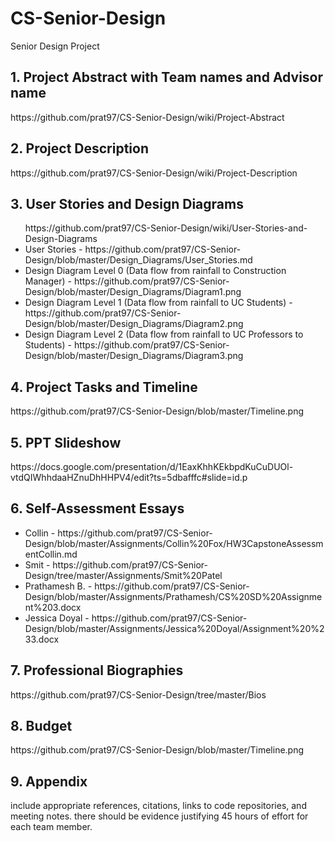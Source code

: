 # CS-Senior-Design
Senior Design Project

<h2>1. Project Abstract with Team names and Advisor name</h2>
https://github.com/prat97/CS-Senior-Design/wiki/Project-Abstract


<h2>2. Project Description</h2>
https://github.com/prat97/CS-Senior-Design/wiki/Project-Description


<h2>3. User Stories and Design Diagrams</h2>
  <ul>https://github.com/prat97/CS-Senior-Design/wiki/User-Stories-and-Design-Diagrams
  <li>User Stories - https://github.com/prat97/CS-Senior-Design/blob/master/Design_Diagrams/User_Stories.md</li>
<li>Design Diagram Level 0 (Data flow from rainfall to Construction Manager) - https://github.com/prat97/CS-Senior-Design/blob/master/Design_Diagrams/Diagram1.png</li>
<li>Design Diagram Level 1 (Data flow from rainfall to UC Students) - https://github.com/prat97/CS-Senior-Design/blob/master/Design_Diagrams/Diagram2.png</li>
<li>Design Diagram Level 2 (Data flow from rainfall to UC Professors to Students) - https://github.com/prat97/CS-Senior-Design/blob/master/Design_Diagrams/Diagram3.png</li>
  </ul>
  
  
<h2>4. Project Tasks and Timeline</h2>
https://github.com/prat97/CS-Senior-Design/blob/master/Timeline.png


<h2>5. PPT Slideshow</h2>
https://docs.google.com/presentation/d/1EaxKhhKEkbpdKuCuDUOl-vtdQIWhhdaaHZnuDhHHPV4/edit?ts=5dbafffc#slide=id.p


<h2>6. Self-Assessment Essays</h2>
  <ul>
  <li>Collin - https://github.com/prat97/CS-Senior-Design/blob/master/Assignments/Collin%20Fox/HW3CapstoneAssessmentCollin.md</li>
<li>Smit - https://github.com/prat97/CS-Senior-Design/tree/master/Assignments/Smit%20Patel</li>
<li>Prathamesh B. - https://github.com/prat97/CS-Senior-Design/blob/master/Assignments/Prathamesh/CS%20SD%20Assignment%203.docx</li>
<li>Jessica Doyal - https://github.com/prat97/CS-Senior-Design/blob/master/Assignments/Jessica%20Doyal/Assignment%20%233.docx</li>
  </ul>


<h2>7. Professional Biographies</h2>
https://github.com/prat97/CS-Senior-Design/tree/master/Bios

<h2>8. Budget</h2>
https://github.com/prat97/CS-Senior-Design/blob/master/Timeline.png

<h2>9. Appendix</h2>
include appropriate references, citations, links to code repositories, and meeting notes.
there should be evidence justifying 45 hours of effort for each team member.
